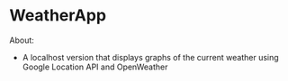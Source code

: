 # WeatherApp

About:
* A localhost version that displays graphs of the current weather using Google Location API and OpenWeather
